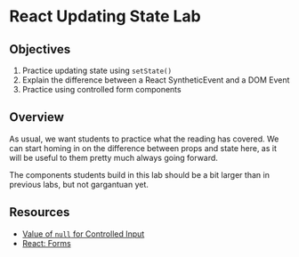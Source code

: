 # React Updating State Lab

## Objectives

1. Practice updating state using `setState()`
2. Explain the difference between a React SyntheticEvent and a DOM Event
3. Practice using controlled form components

## Overview

As usual, we want students to practice what the reading has covered. We can
start homing in on the difference between props and state here, as it will
be useful to them pretty much always going forward.

The components students build in this lab should be a bit larger than in
previous labs, but not gargantuan yet.

## Resources

- [Value of `null` for Controlled Input](https://facebook.github.io/react/tips/controlled-input-null-value.html)
- [React: Forms](https://facebook.github.io/react/docs/forms.html)
